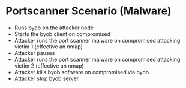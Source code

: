 # Portscanner Scenario (Malware)

- Runs byob on the attacker node
- Starts the byob client on compromised
- Attacker runs the port scanner malware on compromised attacking victim 1 (effective an nmap)
- Attacker pauses
- Attacker runs the port scanner malware on compromised attacking victim 2 (effective an nmap)
- Attacker kills byob software on compromised via byob
- Attacker stop byob server

